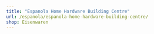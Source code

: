 ```yaml
---
title: "Espanola Home Hardware Building Centre"
url: /espanola/espanola-home-hardware-building-centre/
shop: Eisenwaren
---
```


